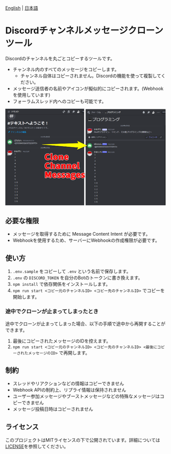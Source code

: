 [English](README.md) | [日本語](README_ja.md)

# Discordチャンネルメッセージクローンツール

Discordのチャンネルを丸ごとコピーするツールです。
- チャンネル内のすべてのメッセージをコピーします。
    - チャンネル自体はコピーされません。Discordの機能を使って複製してください。
- メッセージ送信者の名前やアイコンが擬似的にコピーされます。(Webhookを使用しています)
- フォーラムスレッド内へのコピーも可能です。

![スクリーンショット](./assets/clone_channel_messages.png)

## 必要な権限

- メッセージを取得するために Message Content Intent が必要です。
- Webhookを使用するため、サーバーにWebhookの作成権限が必要です。

## 使い方

1. `.env.sample` をコピーして `.env` という名前で保存します。
2. `.env` の `DISCORD_TOKEN` を自分のBotのトークンに書き換えます。
3. `npm install` で依存関係をインストールします。
4. `npm run start <コピー元のチャンネルID> <コピー先のチャンネルID>` でコピーを開始します。

### 途中でクローンが止まってしまったとき

途中でクローンが止まってしまった場合、以下の手順で途中から再開することができます。

1. 最後にコピーされたメッセージのIDを控えます。
2. `npm run start <コピー元のチャンネルID> <コピー先のチャンネルID> <最後にコピーされたメッセージのID>` で再開します。

## 制約

- スレッドやリアクションなどの情報はコピーできません
- Webhook APIの制約上、リプライ情報は保持されません
- ユーザー参加メッセージやブーストメッセージなどの特殊なメッセージはコピーできません
- メッセージ投稿日時はコピーされません

## ライセンス

このプロジェクトはMITライセンスの下で公開されています。詳細については[LICENSE](LICENSE)を参照してください。
